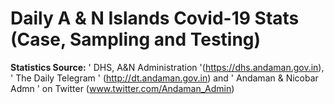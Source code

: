# Daily A & N Islands  Covid-19 Stats (Case, Sampling and Testing)

**Statistics Source:**
' DHS, A&N Administration '(https://dhs.andaman.gov.in), 
' The Daily Telegram ' (http://dt.andaman.gov.in) and 
' Andaman & Nicobar Admn ' on Twitter (www.twitter.com/Andaman_Admin)

